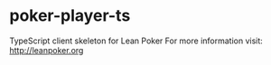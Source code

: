 poker-player-ts
===============

TypeScript client skeleton for Lean Poker For more information visit: http://leanpoker.org
